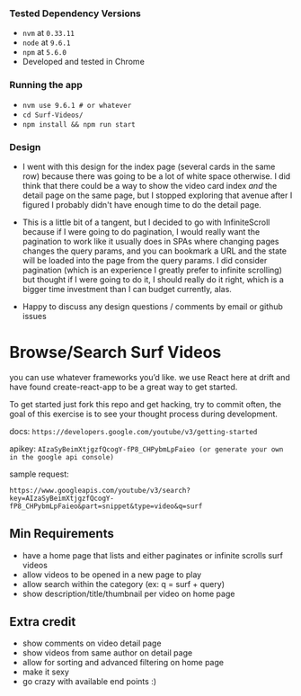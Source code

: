### Tested Dependency Versions
* `nvm` at `0.33.11`
* `node` at `9.6.1`
* `npm` at `5.6.0`
* Developed and tested in Chrome

### Running the app
* `nvm use 9.6.1 # or whatever` 
* `cd Surf-Videos/`
* `npm install && npm run start`

### Design
* I went with this design for the index page (several cards in the same row) because there
was going to be a lot of white space otherwise. I did think that there could be a way to show the
video card index *and* the detail page on the same page, but I stopped exploring that avenue after
I figured I probably didn't have enough time to do the detail page.

* This is a little bit of a tangent, but I decided to go with InfiniteScroll because if I were going to
do pagination, I would really want the pagination to work like it usually does in SPAs where changing pages
changes the query params, and you can bookmark a URL and the state will be loaded into the page from the query params.
I did consider pagination (which is an experience I greatly prefer to infinite scrolling) but thought if I were going
to do it, I should really do it right, which is a bigger time investment than I can budget currently, alas.

* Happy to discuss any design questions / comments by email or github issues

# Browse/Search Surf Videos

you can use whatever frameworks you’d like. we use React here at drift and have found create-react-app to be a great way to get started. 

To get started just fork this repo and get hacking, try to commit often, the goal of this exercise is to see your thought process during development.

docs: ```https://developers.google.com/youtube/v3/getting-started```

apikey: ```AIzaSyBeimXtjgzfQcogY-fP8_CHPybmLpFaieo (or generate your own in the google api console)```

sample request:
```
https://www.googleapis.com/youtube/v3/search?key=AIzaSyBeimXtjgzfQcogY-fP8_CHPybmLpFaieo&part=snippet&type=video&q=surf 
```

## Min Requirements
  - have a home page that lists and either paginates or infinite scrolls surf videos
  - allow videos to be opened in a new page to play
  - allow search within the category (ex: q = surf + query)
  - show description/title/thumbnail per video on home page

## Extra credit
  - show comments on video detail page
  - show videos from same author on detail page
  - allow for sorting and advanced filtering on home page
  - make it sexy
  - go crazy with available end points :)
  
